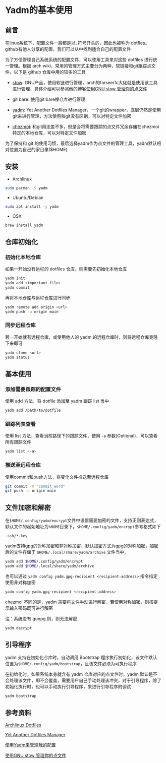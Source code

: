 # Yadm的基本使用


## 前言

在linux系统下，配置文件一般都是以`.`符号开头的，因此也被称为 dotfles。github有他人分享的配置，我们可以从中找到适合自己的配置文件

为了方便管理自己系统系统的配置文件，可以使用工具来对这些 dotfiles 进行统一管理。根据 arch wiki，常用的管理方式主要分为两种，软链接和git跟踪点文件，以下是 github 仓库中用的较多的工具

- [stow](https://www.gnu.org/software/stow/): GNU产品，使用软链进行管理，arch的farseerfc大佬就是使用该工具进行管理，具体介绍可以参照他的博客[使用GNU stow 管理你的点文件](https://farseerfc.me/using-gnu-stow-to-manage-your-dotfiles.html)
  
- git bare: 使用git bare裸仓库进行管理

- [yadm](https://yadm.io/): Yet Another Dotfiles Manager，一个git的wrapper，底层仍然是使用git来进行管理，方法使用和git没有区别，可以对特定文件加密

- [chezmoi](https://www.chezmoi.io/): 和git用法差不多，但是会将需要跟踪的点文件冗余存储在chezmoi特定的本地仓库，可以对特定文件加密

为了保持和 git 的使用习惯，最后选择yadm作为点文件的管理工具，yadm默认相对位置为自己的家目录($HOME)

## 安装

- Archlinux
  
```bash
sudo pacman -S yadm
```

- Ubuntu/Debian

```bash
sudo apt install -y yadm
```

- OSX

```bash
brew install yadm
```

## 仓库初始化

### 初始化本地仓库

如果一开始没有远程的 dotfiles 仓库，则需要先初始化本地仓库

```bash
yadm init
yadm add <important file>
yadm commit
```

再将本地仓库与远程仓库进行同步

```bash
yadm remote add origin <url>
yadm push -u origin main
```

### 同步远程仓库

若一开始就有远程仓库，或使用他人的 yadm 的远程仓库时，则将远程仓库克隆下来即可

```bash
yadm clone <url>
yadm status
```

## 基本使用

### 添加需要跟踪的配置文件

使用 add 方法，将 dotfile 添加至 yadm 跟踪 list 当中

```bash
yadm add /path/to/dotfile
```

### 跟踪列表查看

使用 list 方法，查看当前路径下的跟踪文件，使用 `-a` 参数(Optional)，可以查看所有跟踪文件

```bash
yadm list <-a>
```

### 推送至远程仓库

使用commit和push方法，将变化文件推送至远程仓库

```bash
git commit -m "commit word"
git push -u origin main
```

## 文件加密和解密

在`$HOME/.config/yadm/encrypt`文件中设置需要加密的文件，支持正则表达式，默认文件的起始地址为`%HOME`目录下，`$HOME/.config/yadm/encrypt`参考格式如下

```config
.ssh/*.key
```

yadm支持gpg的对称加密和非对称加密，默认加密方式为gpg的对称加密，加密后的文件存储于 `$HOME/.local/share/yadm/archive` 文件当中，

```bash
yadm add $HOME/.config/yadm/encrypt
yadm add $HOME/.local/share/yadm/archive
```

也可以通过 `yadm config yadm.gpg-recipient <recipient-address>` 指令指定使用非对称加密

```bash
yadm config yadm.gpg-recipient <recipient-address>
```

chezmoi 不同的是，yadm 需要将文件手动进行解密，若使用对称加密，则按提示输入密码既可进行解密

注：系统没有 gunpg 则，则无法解密

```bash
yadm decrypt
```

## 引导程序

yadm 支持在初始化仓库时，自动调用 Bootstrap 程序执行初始化，该文件默认位置为`$HOME/.config/yadm/bootstrap`，且该文件必须为可执行程序

在初始化时，如果系统本身就含有 yadm 仓库对应的点文件时，yadm 默认是不会处理该文件，即不会覆盖，需要用户自己手动处理该冲突，对于引导程序，除了初始化执行时，也可以手动执行引导程序，来进行引导程序的调试

```bash
yadm bootstrap
```

## 参考资料

[Archlinux Dotfiles](https://wiki.archlinux.org/title/Dotfiles)

[Yet Another Dotfiles Manager](https://yadm.io/docs/bootstrap#)

[使用Yadm来管理我的配置](https://www.escapelife.site/posts/696ce25d.html)

[使用GNU stow 管理你的点文件](https://farseerfc.me/using-gnu-stow-to-manage-your-dotfiles.html)
